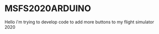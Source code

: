 # MSFS2020ARDUINO

Hello i'm trying to develop code to add more buttons to my flight simulator 2020
